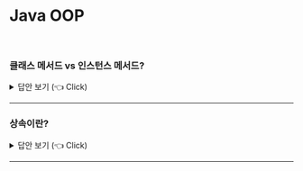 # Java OOP
<br>


### 클래스 메서드 vs 인스턴스 메서드?

<details>
   <summary> 답안 보기 (👈 Click)</summary>
<br />
[참고: 자바의 정석] 
 
+ 변수에서 그랬던 것과 같이, 메서드 앞에 static이 붙어 있으면 클래스 메서드이고, <br> 
  붙어 있지 않으면 인스턴스 메서드입니다. <br> 
  클래스 메서드도 클래스 변수처럼, 객체를 생성하지 않고도 '클래스 이름. 메서드 이름(매개변수)'와 같은 식으로 호출이 가능합니다. <br> 
  반면, 인스턴스 메서드는 반드시 객체를 생성해야만 호출할 수 있습니다. <br> 
  
  그렇다면 클래스를 정의할 때, 어느 경우에 static을 사용해서 클래스 메서드로 정의해야 하는 것일까요? <br> 
  클래스는 '데이터(변수)와 데이터에 관련된 메서드의 집합'이므로, 같은 클래스 내에 있는 메서드와 멤버 변수는 아주 밀접한 관계가 있습니다. <br> 
  
  인스턴스 메서드는 인스턴스 변수와 관련된 작업을 하는, 즉 메서드의 작업을 수행하는데 인스턴스 변수를 필요로 하는 메서드입니다. <br> 
  그런데 인스턴스 변수는 인스턴스(객체)를 생성해야만 만들어지므로, 인스턴스 메서드 역시 인스턴스를 생성해야만 호출될 수 있는 것입니다. <br> 
  
  반면에, 메서드 중에서 인스턴스와 관계없는(인스턴스 변수나 인스턴스 메서드를 사용하지 않는)메서드를 클래스 메서드(static 메서드)로 정의합니다. <br> 
  물론 인스턴스 변수를 사용하지 않는다고 해서 반드시 클래스 메서드로 정의해야 하는 것은 아니지만, 특별한 이유가 없는 한 그렇게 하는 것이 일반적입니다. <br> 
  
</details>

-----------------------

### 상속이란?

<details>
   <summary> 답안 보기 (👈 Click)</summary>
<br />
[참고: 자바의 정석] 
 
+ 상속이란, 기존의 클래스를 재사용하여 새로운 클래스를 작성하는 것입니다. <br> 
  상속을 통해서 클래스를 작성하면 보다 적은 양의 코드로 새로운 클래스를 작성할 수 있고, <br> 
  코드를 공통적으로 관리할 수 있기 때문에, 코드의 추가 및 변경이 매우 용이합니다. <br> 
   
  이러한 특징은 코드의 재사용성을 높이고 코드의 중복을 제거하여 프로그램의 생산성과 유지보수에 크게 기여합니다. <br> 
  자바에서 상속을 구현하는 방법은 아주 간단합니다. <br> 
  새로 작성하고자 하는 클래스의 이름 뒤에 상속 받고자 하는 클래스의 이름을 키워드 'extends'와 함께 써주기만 하면 됩니다. <br> 
  
  예를 들어, 새로 작성하려는 클래스의 이름이 Child이고 상속 받고자 하는 기존 클래스의 이름이 Parent라면 다음과 같이 하면 됩니다. <br> 
   
  ```
  class Child extends Parent{
        // ...
  }
  ```
   
  이 두 클래스는 서로 상속 관계에 있다고 하며, 상속해주는 클래스를 '조상 클래스'라 하고, <br>
  상속 받는 클래스를 '자손 클래스'라고 합니다. <br> 
</details>

-----------------------

